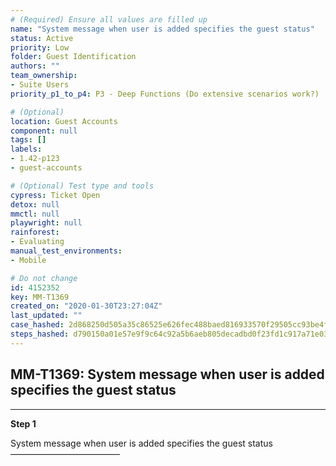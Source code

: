 ```yaml
---
# (Required) Ensure all values are filled up
name: "System message when user is added specifies the guest status"
status: Active
priority: Low
folder: Guest Identification
authors: ""
team_ownership: 
- Suite Users
priority_p1_to_p4: P3 - Deep Functions (Do extensive scenarios work?)

# (Optional)
location: Guest Accounts
component: null
tags: []
labels: 
- 1.42-p123
- guest-accounts

# (Optional) Test type and tools
cypress: Ticket Open
detox: null
mmctl: null
playwright: null
rainforest: 
- Evaluating
manual_test_environments: 
- Mobile

# Do not change
id: 4152352
key: MM-T1369
created_on: "2020-01-30T23:27:04Z"
last_updated: ""
case_hashed: 2d868250d505a35c86525e626fec488baed816933570f29505cc93be4ff6d12e01ea339dd969fe6e075a2b03cb6a9527
steps_hashed: d790150a01e57e9f9c64c92a5b6aeb805decadbd0f23fd1c917a71e03b8d3ca50935128ebae554fba9b7955e66653f76
---
```


<!-- (Auto-generated) Based on frontmatter's "key" and "name" -->

## MM-T1369: System message when user is added specifies the guest status

---

**Step 1**

System message when user is added specifies the guest status\
–––––––––––––––––––––––––
